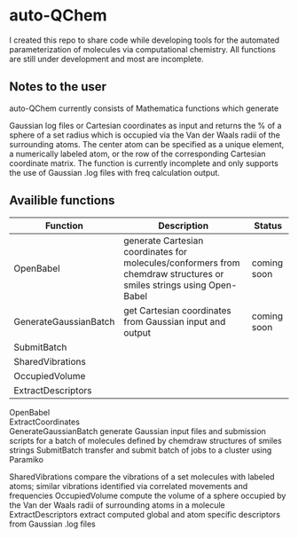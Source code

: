 # auto-QChem

I created this repo to share code while developing tools for the automated parameterization of molecules via computational chemistry. All functions are still under development and most are incomplete.

## Notes to the user
auto-QChem currently consists of Mathematica functions which generate


Gaussian log files or Cartesian coordinates as input and returns the % of a sphere of a set radius which is occupied via the Van der Waals radii of the surrounding atoms. The center atom can be specified as a unique element, a numerically labeled atom, or the row of the corresponding Cartesian coordinate matrix. The function is currently incomplete and only supports the use of Gaussian .log files with freq calculation output.

## Availible functions

| Function | Description | Status |
| ------------- | ------------- | ------------- |
| OpenBabel | generate Cartesian coordinates for molecules/conformers from chemdraw structures or smiles strings using Open-Babel | coming soon | 
| GenerateGaussianBatch | get Cartesian coordinates from Gaussian input and output | coming soon |
| SubmitBatch |
| SharedVibrations |
| OccupiedVolume |
| ExtractDescriptors |


OpenBabel	
ExtractCoordinates	
GenerateGaussianBatch	generate Gaussian input files and submission scripts for a batch of molecules defined by chemdraw structures of smiles strings
SubmitBatch	transfer and submit batch of jobs to a cluster using Paramiko

SharedVibrations	compare the vibrations of a set molecules with labeled atoms; similar vibrations identified via correlated movements and frequencies
OccupiedVolume		compute the volume of a sphere occupied by the Van der Waals radii of surrounding atoms in a molecule
ExtractDescriptors	extract computed global and atom specific descriptors from Gaussian .log files








